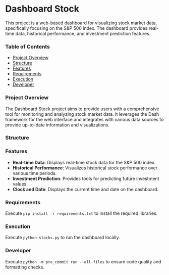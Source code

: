 # Dashboard Stock
This project is a web-based dashboard for visualizing stock market data, specifically focusing on the S&P 500 index. The dashboard provides real-time data, historical performance, and investment prediction features.

### Table of Contents
- [Project Overview](#project-overview)
- [Structure](#structure)
- [Features](#features)
- [Requirements](#requirements)
- [Execution](#execution)
- [Developer](#developer)

### Project Overview
The Dashboard Stock project aims to provide users with a comprehensive tool for monitoring and analyzing stock market data. It leverages the Dash framework for the web interface and integrates with various data sources to provide up-to-date information and visualizations.

### Structure


### Features
- **Real-time Data**: Displays real-time stock data for the S&P 500 index.
- **Historical Performance**: Visualizes historical stock performance over various time periods.
- **Investment Prediction**: Provides tools for predicting future investment values.
- **Clock and Date**: Displays the current time and date on the dashboard.

### Requirements
Execute `pip install -r requirements.txt` to install the required libraries.

### Execution
Execute `python stocks.py` to run the dashboard locally.

### Developer
Execute `python -m pre_commit run --all-files` to ensure code quality and formatting checks.
